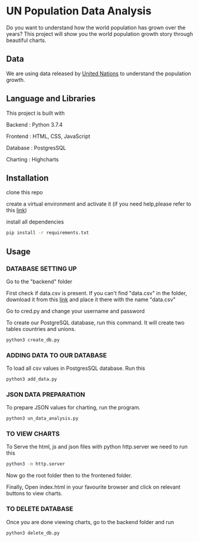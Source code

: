 # UN Population Data Analysis

Do you want to understand how the world population has grown over the years? This project will show you the world population growth story through beautiful charts.  

## Data

We are using data released by [United Nations]( https://datahub.io/core/population-growth-estimates-and-projections/r/population-estimates.csv) to understand the population growth.

## Language and Libraries

This project is built with 

Backend : Python 3.7.4

Frontend : HTML, CSS, JavaScript

Database : PostgresSQL

Charting : Highcharts


## Installation

clone this repo

create a virtual environment and activate it (if you need help,please refer to this [link]( https://packaging.python.org/guides/installing-using-pip-and-virtual-environments/))

install all dependencies

```bash
pip install -r requirements.txt
```


## Usage

### DATABASE SETTING UP

Go to the "backend" folder 

First check if data.csv is present. If you can't find "data.csv" in the folder, download it from this [link]( https://datahub.io/core/population-growth-estimates-and-projections/r/population-estimates.csv) and place it there with the name "data.csv"


Go to cred.py and change your username and password 

 To create our PostgreSQL database, run this command. It will create two tables countries and unions. 

```bash
python3 create_db.py
```

### ADDING DATA TO OUR DATABASE 

To load all csv values in PostgresSQL database. Run this 

```bash
python3 add_data.py
```

### JSON DATA PREPARATION 

To prepare JSON values for charting, run the program. 

```bash
python3 un_data_analysis.py
```

### TO VIEW CHARTS 

To Serve the html, js and json files with python http.server we need to run this 

```bash
python3 -m http.server
```

Now go the root folder then to the frontened folder.

Finally, Open index.html in your favourite browser and click on relevant buttons to view charts. 


### TO DELETE DATABASE 

Once you are done viewing charts, go to the backend folder and run 

```bash
python3 delete_db.py
```
